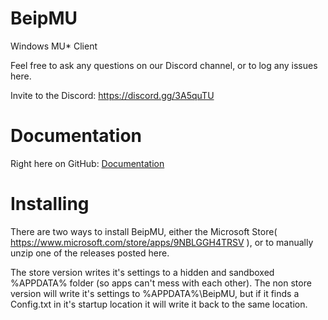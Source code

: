 # BeipMU
Windows MU* Client

Feel free to ask any questions on our Discord channel, or to log any issues here.

Invite to the Discord: https://discord.gg/3A5quTU

# Documentation

Right here on GitHub:
[Documentation](Documentation/README.md)

# Installing

There are two ways to install BeipMU, either the Microsoft Store( https://www.microsoft.com/store/apps/9NBLGGH4TRSV ), or to manually unzip one of the releases posted here.

The store version writes it's settings to a hidden and sandboxed %APPDATA% folder (so apps can't mess with each other). The non store version will write it's settings to %APPDATA%\BeipMU, but if it finds a Config.txt in it's startup location it will write it back to the same location.
